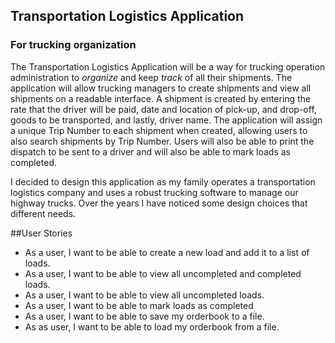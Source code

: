 ## Transportation Logistics Application

### For trucking organization


The Transportation Logistics Application will be a way for trucking operation administration to *organize* and keep
*track* of all their shipments. The application will allow trucking managers to create shipments and view all shipments 
on a readable interface. A shipment is created by entering the rate that the driver will be paid, date and location of 
pick-up, and drop-off, goods to be transported, and lastly, driver name. The application will assign a unique Trip 
Number to each shipment when created, allowing users to also search shipments by Trip Number. Users will also be able 
to print the dispatch to be sent to a driver and will also be able to mark loads as completed. 

I decided to design this application as my family operates a transportation logistics company and uses a robust 
trucking software to manage our highway trucks. Over the years I have noticed some design choices that 
different needs. 

##User Stories

- As a user, I want to be able to create a new load and add it to a list of loads.
- As a user, I want to be able to view all uncompleted and completed loads.
- As a user, I want to be able to view all uncompleted loads.
- As a user, I want to be able to mark loads as completed
- As a user, I want to be able to save my orderbook to a file.
- As as user, I want to be able to load my orderbook from a file.

